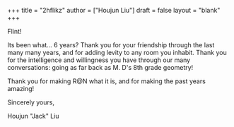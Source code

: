+++
title = "2hflikz"
author = ["Houjun Liu"]
draft = false
layout = "blank"
+++

Flint!

Its been what... 6 years? Thank you for your friendship through the last many many years, and for adding levity to any room you inhabit. Thank you for the intelligence and willingness you have through our many conversations: going as far back as M. D's 8th grade geometry!

Thank you for making R@N what it is, and for making the past years amazing!

Sincerely yours,

Houjun "Jack" Liu
